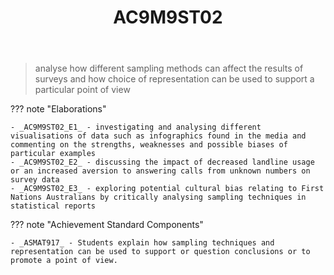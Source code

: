 ﻿---
backlinks:
- title: Learning Areas
  url: /memex/sense/Teaching/Curriculum/v9/v9-learning-areas.html
tags: australian-curriculum
title: AC9M9ST02
type: note
---
> analyse how different sampling methods can affect the results of surveys and how choice of representation can be used to support a particular point of view

??? note "Elaborations"

	- _AC9M9ST02_E1_ - investigating and analysing different visualisations of data such as infographics found in the media and commenting on the strengths, weaknesses and possible biases of particular examples
	- _AC9M9ST02_E2_ - discussing the impact of decreased landline usage or an increased aversion to answering calls from unknown numbers on survey data
	- _AC9M9ST02_E3_ - exploring potential cultural bias relating to First Nations Australians by critically analysing sampling techniques in statistical reports
??? note "Achievement Standard Components"

	- _ASMAT917_ - Students explain how sampling techniques and representation can be used to support or question conclusions or to promote a point of view.